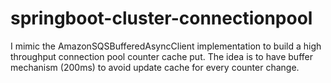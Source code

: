 # springboot-cluster-connectionpool

I mimic the AmazonSQSBufferedAsyncClient implementation to build a high throughput connection pool counter cache put. The idea is to have buffer mechanism (200ms) to avoid update cache for every counter change.


